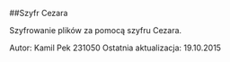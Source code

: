 ##Szyfr Cezara

Szyfrowanie plików za pomocą szyfru Cezara.

Autor: Kamil Pek 231050
Ostatnia aktualizacja: 19.10.2015